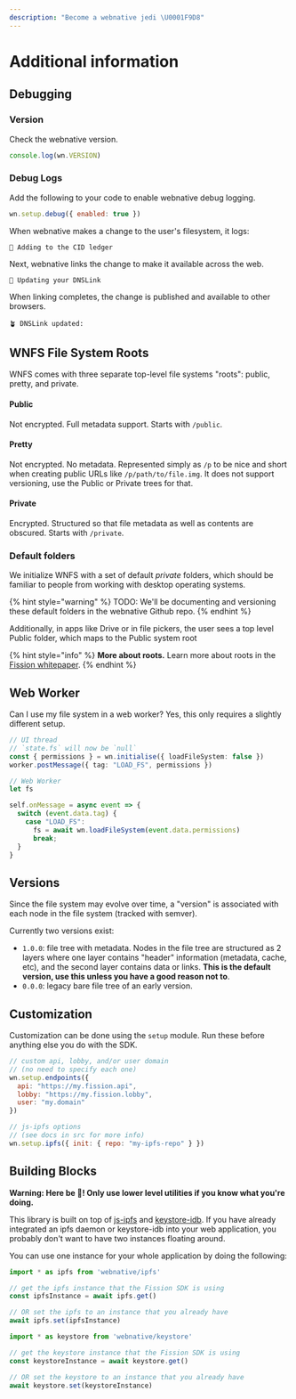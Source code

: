 ```yaml
---
description: "Become a webnative jedi \U0001F9D8"
---
```


# Additional information

## Debugging

### Version <a id="version"></a>

Check the webnative version.

```javascript
console.log(wn.VERSION)
```

### Debug Logs <a id="debug-logs"></a>

Add the following to your code to enable webnative debug logging.

```javascript
wn.setup.debug({ enabled: true })
```

When webnative makes a change to the user's filesystem, it logs:

```text
📓 Adding to the CID ledger
```

Next, webnative links the change to make it available across the web.

```text
🌊 Updating your DNSLink
```

When linking completes, the change is published and available to other browsers.

```text
🪴 DNSLink updated:
```

## **WNFS File System Roots**

WNFS comes with three separate top-level file systems "roots": public, pretty, and private.

#### Public <a id="public"></a>

Not encrypted. Full metadata support. Starts with `/public`.

#### Pretty <a id="pretty"></a>

Not encrypted. No metadata. Represented simply as `/p` to be nice and short when creating public URLs like `/p/path/to/file.img`. It does not support versioning, use the Public or Private trees for that.

#### Private <a id="private"></a>

Encrypted. Structured so that file metadata as well as contents are obscured. Starts with `/private`.

### Default folders <a id="default-folders"></a>

We initialize WNFS with a set of default _private_ folders, which should be familiar to people from working with desktop operating systems.

{% hint style="warning" %}
TODO: We'll be documenting and versioning these default folders in the webnative Github repo.
{% endhint %}

Additionally, in apps like Drive or in file pickers, the user sees a top level Public folder, which maps to the Public system root

{% hint style="info" %}
**More about roots.** Learn more about roots in the [Fission whitepaper](https://whitepaper.fission.codes/file-system/partitions/root).
{% endhint %}



## Web Worker

Can I use my file system in a web worker? Yes, this only requires a slightly different setup.

```typescript
// UI thread
// `state.fs` will now be `null`
const { permissions } = wn.initialise({ loadFileSystem: false })
worker.postMessage({ tag: "LOAD_FS", permissions })

// Web Worker
let fs

self.onMessage = async event => {
  switch (event.data.tag) {
    case "LOAD_FS":
      fs = await wn.loadFileSystem(event.data.permissions)
      break;
  }
}
```

## Versions

Since the file system may evolve over time, a "version" is associated with each node in the file system \(tracked with semver\).

Currently two versions exist:

* `1.0.0`: file tree with metadata. Nodes in the file tree are structured as 2 layers where one layer contains "header" information \(metadata, cache, etc\), and the second layer contains data or links. **This is the default version, use this unless you have a good reason not to**.
* `0.0.0`: legacy bare file tree of an early version.

## Customi**z**ation

Customization can be done using the `setup` module. Run these before anything else you do with the SDK.

```javascript
// custom api, lobby, and/or user domain
// (no need to specify each one)
wn.setup.endpoints({
  api: "https://my.fission.api",
  lobby: "https://my.fission.lobby",
  user: "my.domain"
})

// js-ipfs options
// (see docs in src for more info)
wn.setup.ipfs({ init: { repo: "my-ipfs-repo" } })
```

## Building Blocks

**Warning: Here be 🐉! Only use lower level utilities if you know what you're doing.**

This library is built on top of [js-ipfs](https://github.com/ipfs/js-ipfs) and [keystore-idb](https://github.com/fission-suite/keystore-idb). If you have already integrated an ipfs daemon or keystore-idb into your web application, you probably don't want to have two instances floating around.

You can use one instance for your whole application by doing the following:

```typescript
import * as ipfs from 'webnative/ipfs'

// get the ipfs instance that the Fission SDK is using
const ipfsInstance = await ipfs.get()

// OR set the ipfs to an instance that you already have
await ipfs.set(ipfsInstance)
```

```typescript
import * as keystore from 'webnative/keystore'

// get the keystore instance that the Fission SDK is using
const keystoreInstance = await keystore.get()

// OR set the keystore to an instance that you already have
await keystore.set(keystoreInstance)
```

